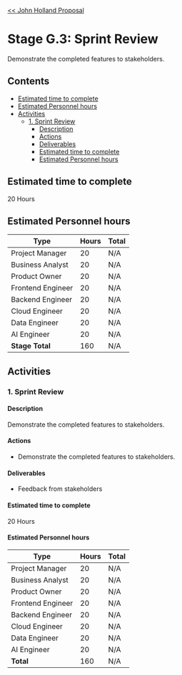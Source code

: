[<< John Holland Proposal](../../../proposal.md)

# Stage G.3: Sprint Review

Demonstrate the completed features to stakeholders.

## <a name='Contents'></a>Contents
<!-- vscode-markdown-toc -->
* [Estimated time to complete](#Estimatedtimetocomplete)
* [Estimated Personnel hours](#EstimatedPersonnelhours)
* [Activities](#Activities)
	* [1. Sprint Review](#SprintReview)
		* [Description](#Description)
		* [Actions](#Actions)
		* [Deliverables](#Deliverables)
		* [Estimated time to complete](#Estimatedtimetocomplete-1)
		* [Estimated Personnel hours](#EstimatedPersonnelhours-1)

<!-- vscode-markdown-toc-config
	numbering=false
	autoSave=false
	/vscode-markdown-toc-config -->
<!-- /vscode-markdown-toc -->

## <a name='Estimatedtimetocomplete'></a>Estimated time to complete

20 Hours

## <a name='EstimatedPersonnelhours'></a>Estimated Personnel hours

| Type             | Hours | Total    |
|------------------|-------|----------|
| Project Manager  | 20    | N/A      |
| Business Analyst | 20    | N/A      |
| Product Owner    | 20    | N/A      |
| Frontend Engineer| 20    | N/A      |
| Backend Engineer | 20    | N/A      |
| Cloud Engineer   | 20    | N/A      |
| Data Engineer    | 20    | N/A      |
| AI Engineer      | 20    | N/A      |
| **Stage Total**  | 160   | N/A      |

## <a name='Activities'></a>Activities

### <a name='SprintReview'></a>1. Sprint Review

#### <a name='Description'></a>Description

Demonstrate the completed features to stakeholders.

#### <a name='Actions'></a>Actions

- Demonstrate the completed features to stakeholders.

#### <a name='Deliverables'></a>Deliverables

- Feedback from stakeholders

#### <a name='Estimatedtimetocomplete-1'></a>Estimated time to complete

20 Hours

#### <a name='EstimatedPersonnelhours-1'></a>Estimated Personnel hours

| Type             | Hours | Total    |
|------------------|-------|----------|
| Project Manager  | 20    | N/A      |
| Business Analyst | 20    | N/A      |
| Product Owner    | 20    | N/A      |
| Frontend Engineer| 20    | N/A      |
| Backend Engineer | 20    | N/A      |
| Cloud Engineer   | 20    | N/A      |
| Data Engineer    | 20    | N/A      |
| AI Engineer      | 20    | N/A      |
| **Total**        | 160   | N/A      |
